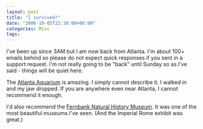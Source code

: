 ```yaml
---
layout: post
title: "I survived!"
date: "2006-10-05T22:10:00+06:00"
categories: Misc 
tags: 
---
```


I've been up since 3AM but I am now back from Atlanta. I'm about 100+ emails behind so please do not expect quick responses if you sent in a support request. I'm not really going to be "back" until Sunday so as I've said - things will be quiet here.

The <a href="http://www.georgiaaquarium.org/">Atlanta Aquarium</a> is amazing. I simply cannot describe it. I walked in and my jaw dropped. If you are anywhere even near Atlanta, I cannot recommend it enough. 

I'd also recommend the <a href="http://www.fernbank.edu/museum/">Fernbank Natural History Museum</a>. It was one of the most beautiful museums I've seen. (And the Imperial Rome exhibit was great.)
